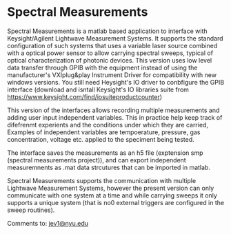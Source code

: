 # Spectral Measurements 
Spectral Measurements is a matlab based application to interface with Keysight/Agilent Lightwave Measurement Systems. It supports the standard configuration of such systems that uses a variable laser source combined with a optical power sensor to allow carrying spectral sweeps, typical of optical characterization of photonic devices. This version uses low level data transfer through GPIB with the equipment instead of using the manufacturer's VXIplug&play Instrument Driver for compatibility with new windows versions. You still need Heysight's IO driver to conbfigure the GPIB interface (download and isntall Keysight's IO libraries suite from https://www.keysight.com/find/iosuiteproductcounter)

This version of the interfaces allows recording multiple measurements and adding user input independent variables. This in practice help keep track of difefrenmt experients and the conditions under which they are carried, Examples of independent variables are tempoerature, pressure, gas concentration, voltage etc. applied to the speciment being tested.

The interface saves the measurements as an h5 file (exptension smp (spectral measurements project)), and can export independent measuremnents as .mat data strcutures that can be imported in matlab.

Spectral Measurements supports the communication with multiple Lightwave Measurement Systems, however the present version can only communicate with one system at a time and while carrying sweeps it only supports a unique system (that is no0 external triggers are configured in the sweep routines).

Comments to: jev1@nyu.edu
